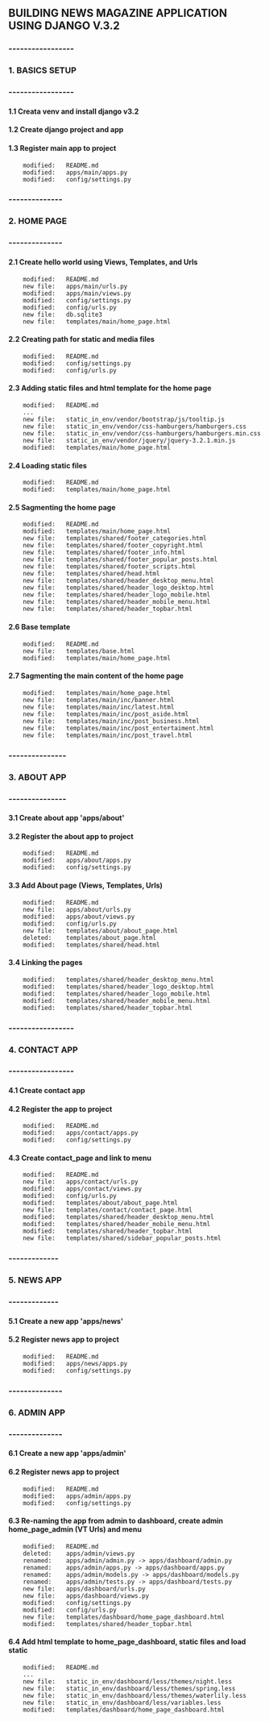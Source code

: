 ## BUILDING NEWS MAGAZINE APPLICATION USING DJANGO V.3.2


### -----------------
### 1. BASICS SETUP
### -----------------


#### 1.1 Creata venv and install django v3.2

#### 1.2 Create django project and app

#### 1.3 Register main app to project

        modified:   README.md
        modified:   apps/main/apps.py
        modified:   config/settings.py


### --------------
### 2. HOME PAGE
### --------------


#### 2.1 Create hello world using Views, Templates, and Urls

        modified:   README.md
        new file:   apps/main/urls.py
        modified:   apps/main/views.py
        modified:   config/settings.py
        modified:   config/urls.py
        new file:   db.sqlite3
        new file:   templates/main/home_page.html


#### 2.2 Creating path for static and media files

        modified:   README.md
        modified:   config/settings.py
        modified:   config/urls.py


#### 2.3 Adding static files and html template for the home page

        modified:   README.md
        ...
        new file:   static_in_env/vendor/bootstrap/js/tooltip.js
        new file:   static_in_env/vendor/css-hamburgers/hamburgers.css
        new file:   static_in_env/vendor/css-hamburgers/hamburgers.min.css
        new file:   static_in_env/vendor/jquery/jquery-3.2.1.min.js
        modified:   templates/main/home_page.html


#### 2.4 Loading static files

        modified:   README.md
        modified:   templates/main/home_page.html


#### 2.5 Sagmenting the home page

        modified:   README.md
        modified:   templates/main/home_page.html
        new file:   templates/shared/footer_categories.html
        new file:   templates/shared/footer_copyright.html
        new file:   templates/shared/footer_info.html
        new file:   templates/shared/footer_popular_posts.html
        new file:   templates/shared/footer_scripts.html
        new file:   templates/shared/head.html
        new file:   templates/shared/header_desktop_menu.html
        new file:   templates/shared/header_logo_desktop.html
        new file:   templates/shared/header_logo_mobile.html
        new file:   templates/shared/header_mobile_menu.html
        new file:   templates/shared/header_topbar.html


#### 2.6 Base template

        modified:   README.md
        new file:   templates/base.html
        modified:   templates/main/home_page.html


#### 2.7 Sagmenting the main content of the home page

        modified:   templates/main/home_page.html
        new file:   templates/main/inc/banner.html
        new file:   templates/main/inc/latest.html
        new file:   templates/main/inc/post_aside.html
        new file:   templates/main/inc/post_business.html
        new file:   templates/main/inc/post_entertaiment.html
        new file:   templates/main/inc/post_travel.html


### ---------------
### 3. ABOUT APP
### ---------------


#### 3.1 Create about app 'apps/about'


#### 3.2 Register the about app to project

        modified:   README.md
        modified:   apps/about/apps.py
        modified:   config/settings.py


#### 3.3 Add About page (Views, Templates, Urls)

        modified:   README.md
        new file:   apps/about/urls.py
        modified:   apps/about/views.py
        modified:   config/urls.py
        new file:   templates/about/about_page.html
        deleted:    templates/about_page.html
        modified:   templates/shared/head.html


#### 3.4 Linking the pages

        modified:   templates/shared/header_desktop_menu.html
        modified:   templates/shared/header_logo_desktop.html
        modified:   templates/shared/header_logo_mobile.html
        modified:   templates/shared/header_mobile_menu.html
        modified:   templates/shared/header_topbar.html


### -----------------
### 4. CONTACT APP
### -----------------


#### 4.1 Create contact app


#### 4.2 Register the app to project

        modified:   README.md
        modified:   apps/contact/apps.py
        modified:   config/settings.py


#### 4.3 Create contact_page and link to menu

        modified:   README.md
        new file:   apps/contact/urls.py
        modified:   apps/contact/views.py
        modified:   config/urls.py
        modified:   templates/about/about_page.html
        new file:   templates/contact/contact_page.html
        modified:   templates/shared/header_desktop_menu.html
        modified:   templates/shared/header_mobile_menu.html
        modified:   templates/shared/header_topbar.html
        new file:   templates/shared/sidebar_popular_posts.html


### -------------
### 5. NEWS APP
### -------------


#### 5.1 Create a new app 'apps/news'


#### 5.2 Register news app to project

        modified:   README.md
        modified:   apps/news/apps.py
        modified:   config/settings.py



### --------------
### 6. ADMIN APP
### --------------


#### 6.1 Create a new app 'apps/admin'


#### 6.2 Register news app to project

        modified:   README.md
        modified:   apps/admin/apps.py
        modified:   config/settings.py


#### 6.3 Re-naming the app from admin to dashboard, create admin home_page_admin (VT Urls) and menu

        modified:   README.md
        deleted:    apps/admin/views.py
        renamed:    apps/admin/admin.py -> apps/dashboard/admin.py
        renamed:    apps/admin/apps.py -> apps/dashboard/apps.py
        renamed:    apps/admin/models.py -> apps/dashboard/models.py
        renamed:    apps/admin/tests.py -> apps/dashboard/tests.py
        new file:   apps/dashboard/urls.py
        new file:   apps/dashboard/views.py
        modified:   config/settings.py
        modified:   config/urls.py
        new file:   templates/dashboard/home_page_dashboard.html
        modified:   templates/shared/header_topbar.html


#### 6.4 Add html template to home_page_dashboard, static files and load static

        modified:   README.md
        ...
        new file:   static_in_env/dashboard/less/themes/night.less
        new file:   static_in_env/dashboard/less/themes/spring.less
        new file:   static_in_env/dashboard/less/themes/waterlily.less
        new file:   static_in_env/dashboard/less/variables.less
        modified:   templates/dashboard/home_page_dashboard.html







































































































































































